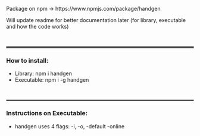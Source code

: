 <p>
Package on npm -> https://www.npmjs.com/package/handgen
</p>
<p>
Will update readme for better documentation later (for library, executable and how the code works)
</p>

<br>
<hr style="border: 2px solid hsla(0, 0%, 25%, 1); background-color: hsla(0, 0%, 25%, 1)">

<h3>How to install:</h3>
<ul>
  <li>Library: npm i handgen</li>
  <li>Executable: npm i -g handgen</li>
</ul>

<br>
<hr style="border: 1px solid hsla(0, 0%, 25%, 1); background-color: hsla(0, 0%, 25%, 1)">

<h3>Instructions on Executable:</h3>
<ul>
  <li>
    handgen uses 4 flags: -i, -o, -default -online
  </li>
</ul>
